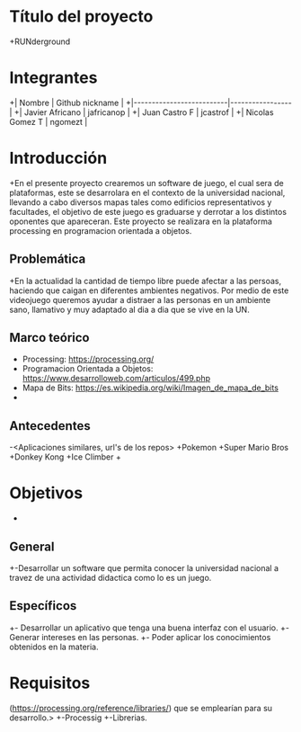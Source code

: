 
  # Título del proyecto
  

 +RUNderground 
  

 # Integrantes
  

 +|            Nombre        | Github nickname |
 +|--------------------------|-----------------|
 +|     Javier Africano      |    jafricanop   |
 +|     Juan Castro F        |     jcastrof    |
 +|     Nicolas Gomez T      |     ngomezt     |
  
  # Introducción
  
 +En el presente proyecto crearemos un software de juego, el cual sera de plataformas, este se desarrolara en el contexto de la universidad nacional, llevando a cabo diversos mapas tales como edificios representativos y facultades, el objetivo de este juego es graduarse y derrotar a los distintos oponentes que apareceran. Este proyecto se realizara en la plataforma processing en programacion orientada a objetos. 
 
  ## Problemática
  
 
 +En la actualidad la cantidad de tiempo libre puede afectar a las persoas, haciendo que caigan en diferentes ambientes negativos. Por medio de este videojuego queremos ayudar a distraer a las personas en un ambiente sano, llamativo y muy adaptado al dia a dia que se vive en la UN.
  
  ## Marco teórico
  
 +  Processing: https://processing.org/
 +  Programacion Orientada a Objetos: https://www.desarrolloweb.com/articulos/499.php
 +  Mapa de Bits: https://es.wikipedia.org/wiki/Imagen_de_mapa_de_bits
 +  
  
  ## Antecedentes
  
 -<Aplicaciones similares, url's de los repos>
 +Pokemon 
 +Super Mario Bros
 +Donkey Kong
 +Ice Climber
 +
 
  
  # Objetivos
  
 +
  ## General
  

 +-Desarrollar un software que permita conocer la universidad nacional a travez de una actividad didactica como lo es un juego.
  
  ## Específicos
  
 
 +- Desarrollar un aplicativo que tenga una buena interfaz con el usuario.
 +- Generar intereses en las personas.
 +- Poder aplicar los conocimientos obtenidos en la materia.
  
  # Requisitos
  
 (https://processing.org/reference/libraries/) que se emplearían para su desarrollo.>
 +-Processig
 +-Librerias.

